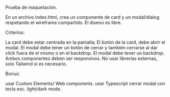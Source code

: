 Prueba de maquetación.


En un archivo index.html, crea un componente de card y un modal/dialog respetando el wireframe compartido. El diseno es libre.


Criterios:

La card debe estar centrada en la pantalla;
El botón de la card, debe abrir el modal.
El modal debe tener un botón de cerrar y también cerrarse al dar click fuera de el mismo o en el backdrop.
El modal debe tener un backdrop.
Ambos componentes deben ser responsivos.
No usar librerías externas, solo Tailwind si es necesario.

Bonus:

usar Custom Elements/ Web components.
usar Typescript
cerrar modal con tecla esc.
light/dark mode.
